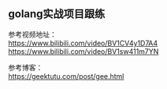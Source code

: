 ## golang实战项目跟练 ##
参考视频地址：</br>
https://www.bilibili.com/video/BV1CV4y1D7A4 </br>
https://www.bilibili.com/video/BV1sw411m7YN</br>

参考博客：</br>
https://geektutu.com/post/gee.html
